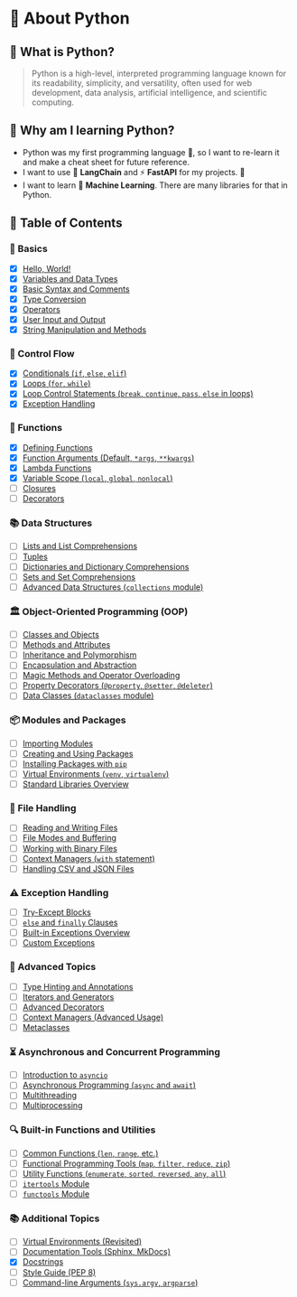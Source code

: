 # 🌟 About Python

## 📘 What is Python?

> Python is a high-level, interpreted programming language known for its readability, simplicity, and versatility, often used for web development, data analysis, artificial intelligence, and scientific computing.

## 🤔 Why am I learning Python?

- Python was my first programming language 👶, so I want to re-learn it and make a cheat sheet for future reference.
- I want to use 🦜 **LangChain** and ⚡️ **FastAPI** for my projects. 🚀  
- I want to learn 🤖 **Machine Learning**. There are many libraries for that in Python.

## 📑 Table of Contents

### 📝 Basics

- [x] [Hello, World!](./basics/hello-world.md)
- [x] [Variables and Data Types](./basics/variables-and-data-types.md)
- [x] [Basic Syntax and Comments](./basics/basic-syntax-and-comments.md)
- [x] [Type Conversion](./basics/type-conversion.md)
- [x] [Operators](./basics/operators.md)
- [x] [User Input and Output](./basics/user-input-output.md)
- [x] [String Manipulation and Methods](./basics/string-manipulation-and-methods.md)

### 🔄 Control Flow

- [x] [Conditionals (`if`, `else`, `elif`)](./control-flow/conditionals.md)
- [x] [Loops (`for`, `while`)](./control-flow/loops.md)
- [x] [Loop Control Statements (`break`, `continue`, `pass`, `else` in loops)](./control-flow/loop-control-statements.md)
- [x] [Exception Handling](./control-flow/exception-handling.md)

### 🔧 Functions

- [x] [Defining Functions](./functions/defining-functions.md)
- [x] [Function Arguments (Default, `*args`, `**kwargs`)](./functions/function-arguments.md)
- [x] [Lambda Functions](./functions/lambda-functions.md)
- [x] [Variable Scope (`local`, `global`, `nonlocal`)](./functions/variable-scope.md)
- [ ] [Closures](./functions/closures.md)
- [ ] [Decorators](./functions/decorators.md)

### 📚 Data Structures

- [ ] [Lists and List Comprehensions](./data-structures/lists-and-list-comprehensions.md)
- [ ] [Tuples](./data-structures/tuples.md)
- [ ] [Dictionaries and Dictionary Comprehensions](./data-structures/dictionaries-and-dictionary-comprehensions.md)
- [ ] [Sets and Set Comprehensions](./data-structures/sets-and-set-comprehensions.md)
- [ ] [Advanced Data Structures (`collections` module)](./data-structures/advanced-data-structures.md)

### 🏛️ Object-Oriented Programming (OOP)

- [ ] [Classes and Objects](./oop/classes-and-objects.md)
- [ ] [Methods and Attributes](./oop/methods-and-attributes.md)
- [ ] [Inheritance and Polymorphism](./oop/inheritance-and-polymorphism.md)
- [ ] [Encapsulation and Abstraction](./oop/encapsulation-and-abstraction.md)
- [ ] [Magic Methods and Operator Overloading](./oop/magic-methods-and-operator-overloading.md)
- [ ] [Property Decorators (`@property`, `@setter`, `@deleter`)](./oop/property-decorators.md)
- [ ] [Data Classes (`dataclasses` module)](./oop/data-classes.md)

### 📦 Modules and Packages

- [ ] [Importing Modules](./modules-and-packages/importing-modules.md)
- [ ] [Creating and Using Packages](./modules-and-packages/creating-and-using-packages.md)
- [ ] [Installing Packages with `pip`](./modules-and-packages/installing-packages-with-pip.md)
- [ ] [Virtual Environments (`venv`, `virtualenv`)](./modules-and-packages/virtual-environments.md)
- [ ] [Standard Libraries Overview](./modules-and-packages/standard-libraries-overview.md)

### 📂 File Handling

- [ ] [Reading and Writing Files](./file-handling/reading-and-writing-files.md)
- [ ] [File Modes and Buffering](./file-handling/file-modes-and-buffering.md)
- [ ] [Working with Binary Files](./file-handling/working-with-binary-files.md)
- [ ] [Context Managers (`with` statement)](./file-handling/context-managers.md)
- [ ] [Handling CSV and JSON Files](./file-handling/handling-csv-and-json-files.md)

### ⚠️ Exception Handling

- [ ] [Try-Except Blocks](./exception-handling/try-except-blocks.md)
- [ ] [`else` and `finally` Clauses](./exception-handling/else-and-finally-clauses.md)
- [ ] [Built-in Exceptions Overview](./exception-handling/built-in-exceptions-overview.md)
- [ ] [Custom Exceptions](./exception-handling/custom-exceptions.md)

### 🚀 Advanced Topics

- [ ] [Type Hinting and Annotations](./advanced-topics/type-hinting-and-annotations.md)
- [ ] [Iterators and Generators](./advanced-topics/iterators-and-generators.md)
- [ ] [Advanced Decorators](./advanced-topics/advanced-decorators.md)
- [ ] [Context Managers (Advanced Usage)](./advanced-topics/context-managers-advanced.md)
- [ ] [Metaclasses](./advanced-topics/metaclasses.md)

### ⏳ Asynchronous and Concurrent Programming

- [ ] [Introduction to `asyncio`](./async-and-concurrent-programming/introduction-to-asyncio.md)
- [ ] [Asynchronous Programming (`async` and `await`)](./async-and-concurrent-programming/asynchronous-programming.md)
- [ ] [Multithreading](./async-and-concurrent-programming/multithreading.md)
- [ ] [Multiprocessing](./async-and-concurrent-programming/multiprocessing.md)

### 🔍 Built-in Functions and Utilities

- [ ] [Common Functions (`len`, `range`, etc.)](./built-in-functions-and-utilities/common-functions.md)
- [ ] [Functional Programming Tools (`map`, `filter`, `reduce`, `zip`)](./built-in-functions-and-utilities/functional-programming-tools.md)
- [ ] [Utility Functions (`enumerate`, `sorted`, `reversed`, `any`, `all`)](./built-in-functions-and-utilities/utility-functions.md)
- [ ] [`itertools` Module](./built-in-functions-and-utilities/itertools-module.md)
- [ ] [`functools` Module](./built-in-functions-and-utilities/functools-module.md)

### 📚 Additional Topics

- [ ] [Virtual Environments (Revisited)](./additional-topics/virtual-environments.md)
- [ ] [Documentation Tools (Sphinx, MkDocs)](./additional-topics/documentation-tools.md)
- [x] [Docstrings](./additional-topics/docstrings.md)
- [ ] [Style Guide (PEP 8)](./additional-topics/style-guide-pep8.md)
- [ ] [Command-line Arguments (`sys.argv`, `argparse`)](./additional-topics/command-line-arguments.md)
